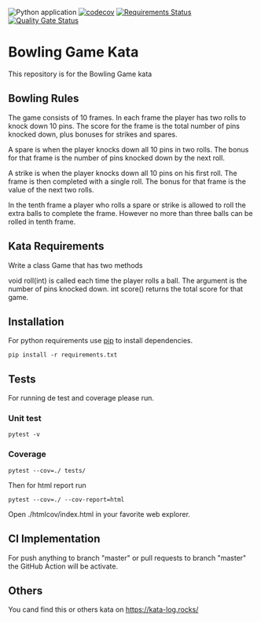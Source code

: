 ![Python application](https://github.com/ChrisVidal10/bowling_game_kata/workflows/Python%20application/badge.svg?branch=master) 
[![codecov](https://codecov.io/gh/ChrisVidal10/bowling_game_kata/branch/master/graph/badge.svg)](https://codecov.io/gh/ChrisVidal10/bowling_game_kata)
[![Requirements Status](https://requires.io/github/ChrisVidal10/bowling_game_kata/requirements.svg?branch=master)](https://requires.io/github/ChrisVidal10/bowling_game_kata/requirements/?branch=master)
[![Quality Gate Status](https://sonarcloud.io/api/project_badges/measure?project=ChrisVidal10_bowling_game_kata&metric=alert_status)](https://sonarcloud.io/dashboard?id=ChrisVidal10_bowling_game_kata)

# Bowling Game Kata

This repository is for the Bowling Game kata

## Bowling Rules
The game consists of 10 frames. In each frame the player has two rolls to knock down 10 pins. The score for the frame is the total number of pins knocked down, plus bonuses for strikes and spares.

A spare is when the player knocks down all 10 pins in two rolls. The bonus for that frame is the number of pins knocked down by the next roll.

A strike is when the player knocks down all 10 pins on his first roll. The frame is then completed with a single roll. The bonus for that frame is the value of the next two rolls.

In the tenth frame a player who rolls a spare or strike is allowed to roll the extra balls to complete the frame. However no more than three balls can be rolled in tenth frame.

## Kata Requirements
Write a class Game that has two methods

void roll(int) is called each time the player rolls a ball. The argument is the number of pins knocked down.
int score() returns the total score for that game.

## Installation

For python requirements use [pip](https://pip.pypa.io/en/stable/) to install dependencies.
```
pip install -r requirements.txt
```

## Tests
For running de test and coverage please run.

### Unit test
```
pytest -v
```

### Coverage
```
pytest --cov=./ tests/
```

Then for html report run
```
pytest --cov=./ --cov-report=html
```

Open ./htmlcov/index.html in your favorite web explorer.

## CI Implementation
For push anything to branch "master" or pull requests to branch "master" the GitHub Action will be activate.

## Others
You cand find this or others kata on https://kata-log.rocks/
